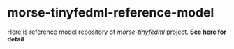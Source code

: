 # morse-tinyfedml-reference-model
Here is reference model repository of *morse-tinyfedml* project.
**See [here](https://github.com/Dictor/morse-tinyfedml-firmware) for detail**
